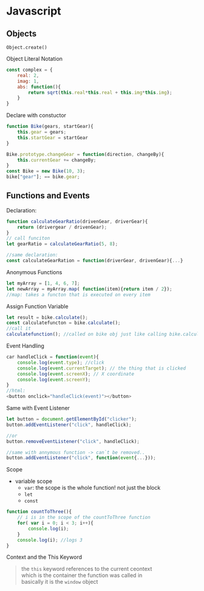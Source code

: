 # Javascript

## Objects
`Object.create()`

Object Literal Notation
```js
const complex = {
    real: 2,
    imag: 1,
    abs: function(){
        return sqrt(this.real*this.real + this.img*this.img);
    }
}
```
Declare with constuctor
```js
function Bike(gears, startGear){
    this.gear = gears;
    this.startGear = startGear
}

Bike.prototype.changeGear = function(direction, changeBy){
    this.currentGear += changeBy;
}
const Bike = new Bike(10, 3);
bike["gear"]; == bike.gear;
```

## Functions and Events
Declaration:
```js
function calculateGearRatio(drivenGear, driverGear){
    return (drivergear / drivenGear);
}
// call funciton
let gearRatio = calculateGearRatio(5, 8);

//same declaration:
const calculateGearRation = function(driverGear, drivenGear){...}
```
Anonymous Functions
```js
let myArray = [1, 4, 6, 7];
let newArray = myArray.map( function(item){return item / 2});
//map: takes a functon that is executed on every item
```

Assign Function Variable
```js
let result = bike.calculate();
const calculatefuncton = bike.calculate();
//call it
calculatefunction(); //called on bike obj just like calling bike.calculate();
```

Event Handling
```js
car handleClick = function(event){
    console.log(event.type); //click
    console.log(event.currentTarget); // the thing that is clicked
    console.log(event.screenX); // X coordinate
    console.log(event.screenY);
}
//html:
<button onclick="handleClick(event)"></button>
```
Same with Event Listener
```js
let button = document.getElementById("clicker");
button.addEventListener("click", handleClick);

//or
button.removeEventListener("click", handleClick);

//same with annymous function -> can`t be removed..
button.addEventListener("click", function(event{...}));
```


Scope
- variable scope
    - `var`: the scope is the whole function! not just the block
    - `let`
    - `const`
```js
function countToThree(){
    // i is in the scope of the countToThree function
    for( var i = 0; i < 3; i++){
        console.log(i);
    }
    console.log(i); //logs 3
}
```
Context and the This Keyword
> the `this` keyword references to the current ceontext<br>
> which is the container the function was called in<br>
> basically it is the `window` object